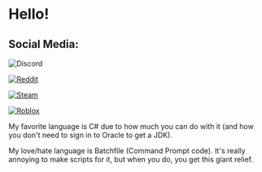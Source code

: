 # Hello!
## Social Media:
![Discord](https://img.shields.io/badge/TheTank20-%231133-5865F2)

[![Reddit](https://img.shields.io/badge/TheTank18-u%2F-FF4500)](https://www.reddit.com/u/TheTank18)

[![Steam](https://img.shields.io/badge/thepwrtank18-Steam-2a475e)](https://steamcommunity.com/id/thepwrtank18)

[![Roblox](https://img.shields.io/badge/superspeed541-Roblox-c61236)](https://www.roblox.com/users/373987692/profile)

My favorite language is C#  due to how much you can do with it (and how you don't need to sign in to Oracle to get a JDK).

My love/hate language is Batchfile (Command Prompt code). It's really annoying to make scripts for it, but when you do, you get this giant relief.
